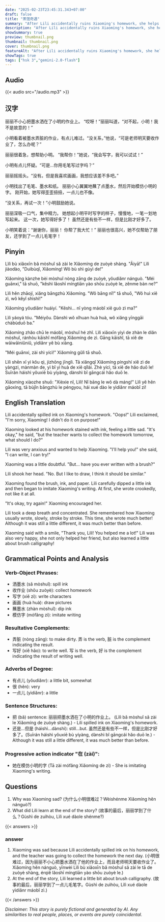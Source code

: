 ```yaml
---
date: "2025-02-23T23:45:31.343+07:00"
draft: false
title: "茶馆奇遇"
summary: "After Lili accidentally ruins Xiaoming's homework, she helps him by trying to rewrite it, discovering a new skill in brush calligraphy."
description: "After Lili accidentally ruins Xiaoming's homework, she helps him by trying to rewrite it, discovering a new skill in brush calligraphy."
showSummary: true
preview: thumbnail.png
thumbnail: thumbnail.png
cover: thumbnail.png
featureAlt: "After Lili accidentally ruins Xiaoming's homework, she helps him by trying to rewrite it, discovering a new skill in brush calligraphy."
showTags: true
tags: ["hsk 3","gemini-2.0-flash"]
---
```


## Audio
{{< audio src="/audio.mp3" >}}

## 汉字

丽丽不小心把墨水洒在了小明的作业上。 “哎呀！”丽丽叫道，“对不起，小明！我不是故意的！”

小明看着被墨水弄脏的作业，有点儿难过。“没关系，”他说，“可是老师明天要收作业了，怎么办呢？”

丽丽很着急，想帮助小明。 “我帮你！”她说，“我会写字，我可以试试！”

小明有点儿怀疑。“可是…你用毛笔写过字吗？”

丽丽摇摇头。“没有。但是我喜欢画画，我想应该差不多吧。”

小明找出了毛笔、墨水和纸。 丽丽小心翼翼地蘸了点墨水，然后开始模仿小明的字。 刚开始，她写得歪歪扭扭，一点儿也不像。

“没关系，再试一次！”小明鼓励她说。

丽丽深吸一口气，集中精力。 她想起小明平时写字的样子，慢慢地，一笔一划地写起来。 这一次，她写得好多了！ 虽然还是有些不一样，但是比刚才好多了。

小明笑着说：“谢谢你，丽丽！ 你帮了我大忙！” 丽丽也很高兴，她不仅帮助了朋友，还学到了一点儿毛笔字！

## Pinyin

Lìlì bù xiǎoxīn bǎ mòshuǐ sǎ zài le Xiǎomíng de zuòyè shàng. "Āiyā!" Lìlì jiàodào, "Duìbùqǐ, Xiǎomíng! Wǒ bù shì gùyì de!"

Xiǎomíng kànzhe bèi mòshuǐ nòng zāng de zuòyè, yǒudiǎnr nánguò. "Méi guānxi," tā shuō, "kěshì lǎoshī míngtiān yào shōu zuòyè le, zěnme bàn ne?"

Lìlì hěn zhāojí, xiǎng bāngzhù Xiǎomíng. "Wǒ bāng nǐ!" tā shuō, "Wǒ huì xiě zì, wǒ kěyǐ shìshì!"

Xiǎomíng yǒudiǎnr huáiyí. "Kěshì... nǐ yòng máobǐ xiě guò zì ma?"

Lìlì yáoyá tóu. "Méiyǒu. Dànshì wǒ xǐhuan huà huà, wǒ xiǎng yīnggāi chàbùduō ba."

Xiǎomíng zhǎo chū le máobǐ, mòshuǐ hé zhǐ. Lìlì xiǎoxīn yìyì de zhàn le diǎn mòshuǐ, ránhòu kāishǐ mófǎng Xiǎomíng de zì. Gāng kāishǐ, tā xiě de wāiwāiniǔniǔ, yìdiǎnr yě bù xiàng.

"Méi guānxi, zài shì yícì!" Xiǎomíng gǔlì tā shuō.

Lìlì shēn xī yì kǒu qì, jízhōng jīnglì. Tā xiǎngqǐ Xiǎomíng píngshí xiě zì de yàngzi, mànmàn de, yì bǐ yì huà de xiě qǐlái. Zhè yícì, tā xiě de hǎo duō le! Suīrán háishì yǒuxiē bù yíyàng, dànshì bǐ gāngcái hǎo duō le.

Xiǎomíng xiàozhe shuō: "Xièxie nǐ, Lìlì! Nǐ bāng le wǒ dà máng!" Lìlì yě hěn gāoxìng, tā bùjǐn bāngzhù le péngyou, hái xué dào le yìdiǎnr máobǐ zì!

## English Translation

Lili accidentally spilled ink on Xiaoming's homework. "Oops!" Lili exclaimed, "I'm sorry, Xiaoming! I didn't do it on purpose!"

Xiaoming looked at his homework stained with ink, feeling a little sad. "It's okay," he said, "but the teacher wants to collect the homework tomorrow, what should I do?"

Lili was very anxious and wanted to help Xiaoming. "I'll help you!" she said, "I can write, I can try!"

Xiaoming was a little doubtful. "But... have you ever written with a brush?"

Lili shook her head. "No. But I like to draw, I think it should be similar."

Xiaoming found the brush, ink, and paper. Lili carefully dipped a little ink and then began to imitate Xiaoming's writing. At first, she wrote crookedly, not like it at all.

"It's okay, try again!" Xiaoming encouraged her.

Lili took a deep breath and concentrated. She remembered how Xiaoming usually wrote, slowly, stroke by stroke. This time, she wrote much better! Although it was still a little different, it was much better than before.

Xiaoming said with a smile, "Thank you, Lili! You helped me a lot!" Lili was also very happy, she not only helped her friend, but also learned a little about brush calligraphy!

## Grammatical Points and Analysis

### Verb-Object Phrases:

-   洒墨水 (sǎ mòshuǐ): spill ink
-   收作业 (shōu zuòyè): collect homework
-   写字 (xiě zì): write characters
-   画画 (huà huà): draw pictures
-   蘸墨水 (zhàn mòshuǐ): dip ink
-   模仿字 (mófǎng zì): imitate writing

### Resultative Complements:

-   弄脏 (nòng zāng): to make dirty. 弄 is the verb, 脏 is the complement indicating the result.
-   写好 (xiě hǎo): to write well. 写 is the verb, 好 is the complement indicating the result of writing well.

### Adverbs of Degree:

-   有点儿 (yǒudiǎnr): a little bit, somewhat
-   很 (hěn): very
-   一点儿 (yìdiǎnr): a little

### Sentence Structures:

-   把 (bǎ) sentence: 丽丽把墨水洒在了小明的作业上。 (Lìlì bǎ mòshuǐ sǎ zài le Xiǎomíng de zuòyè shàng.) - Lili spilled ink on Xiaoming's homework.
-   还是...但是 (háishì...dànshì): still...but. 虽然还是有些不一样，但是比刚才好多了。(Suīrán háishì yǒuxiē bù yíyàng, dànshì bǐ gāngcái hǎo duō le.) - Although it was still a little different, it was much better than before.
### Progressive action indicator "在 (zài)":
- 她在模仿小明的字 (Tā zài mófǎng Xiǎomíng de zì) - She is imitating Xiaoming's writing.

## Questions

1.  Why was Xiaoming sad? (为什么小明很难过？Wèishénme Xiǎomíng hěn nánguò?)
2.  What did Lili learn at the end of the story? (故事的最后，丽丽学到了什么？Gùshì de zuìhòu, Lìlì xué dàole shénme?)

{{< answers >}}

### answer
1.  Xiaoming was sad because Lili accidentally spilled ink on his homework, and the teacher was going to collect the homework the next day. (小明很难过，因为丽丽不小心把墨水洒在了他的作业上，而且老师明天要收作业了。Xiǎomíng hěn nánguò, yīnwèi Lìlì bù xiǎoxīn bǎ mòshuǐ sǎ zài le tā de zuòyè shàng, érqiě lǎoshī míngtiān yào shōu zuòyè le.)
2.  At the end of the story, Lili learned a little bit about brush calligraphy. (故事的最后，丽丽学到了一点儿毛笔字。Gùshì de zuìhòu, Lìlì xué dàole yìdiǎnr máobǐ zì.)

{{< /answers >}}


*Disclaimer: This story is purely fictional and generated by AI. Any similarities to real people, places, or events are purely coincidental.*